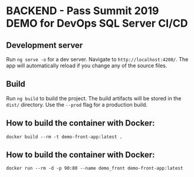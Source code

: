 # BACKEND - Pass Summit 2019 DEMO for DevOps SQL Server CI/CD

## Development server

Run `ng serve -o` for a dev server. Navigate to `http://localhost:4200/`. The app will automatically reload if you change any of the source files.

## Build

Run `ng build` to build the project. The build artifacts will be stored in the `dist/` directory. Use the `--prod` flag for a production build.

## How to build the container with Docker:

    docker build --rm -t demo-front-app:latest .
    
## How to build the container with Docker:

    docker run --rm -d -p 90:80 --name demo_front demo-front-app:latest
